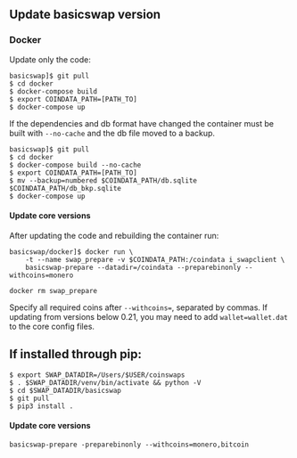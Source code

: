 
## Update basicswap version

### Docker

Update only the code:

    basicswap]$ git pull
    $ cd docker
    $ docker-compose build
    $ export COINDATA_PATH=[PATH_TO]
    $ docker-compose up

If the dependencies and db format have changed the container must be built with `--no-cache` and the db file moved to a backup.

    basicswap]$ git pull
    $ cd docker
    $ docker-compose build --no-cache
    $ export COINDATA_PATH=[PATH_TO]
    $ mv --backup=numbered $COINDATA_PATH/db.sqlite $COINDATA_PATH/db_bkp.sqlite
    $ docker-compose up

#### Update core versions

After updating the code and rebuilding the container run:

    basicswap/docker]$ docker run \
        -t --name swap_prepare -v $COINDATA_PATH:/coindata i_swapclient \
        basicswap-prepare --datadir=/coindata --preparebinonly --withcoins=monero

    docker rm swap_prepare

Specify all required coins after `--withcoins=`, separated by commas.
If updating from versions below 0.21, you may need to add `wallet=wallet.dat` to the core config files.


## If installed through pip:

    $ export SWAP_DATADIR=/Users/$USER/coinswaps
    $ . $SWAP_DATADIR/venv/bin/activate && python -V
    $ cd $SWAP_DATADIR/basicswap
    $ git pull
    $ pip3 install .


#### Update core versions

    basicswap-prepare -preparebinonly --withcoins=monero,bitcoin
